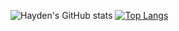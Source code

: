 ![Hayden's GitHub stats](https://github-readme-stats.vercel.app/api?username=haydencbarnes&show_icons=true&theme=transparent&card_width=50%)
[![Top Langs](https://github-readme-stats.vercel.app/api/top-langs/?username=haydencbarnes&show_icons=true&theme=transparent&card_width=50%)](https://github.com/anuraghazra/github-readme-stats)
